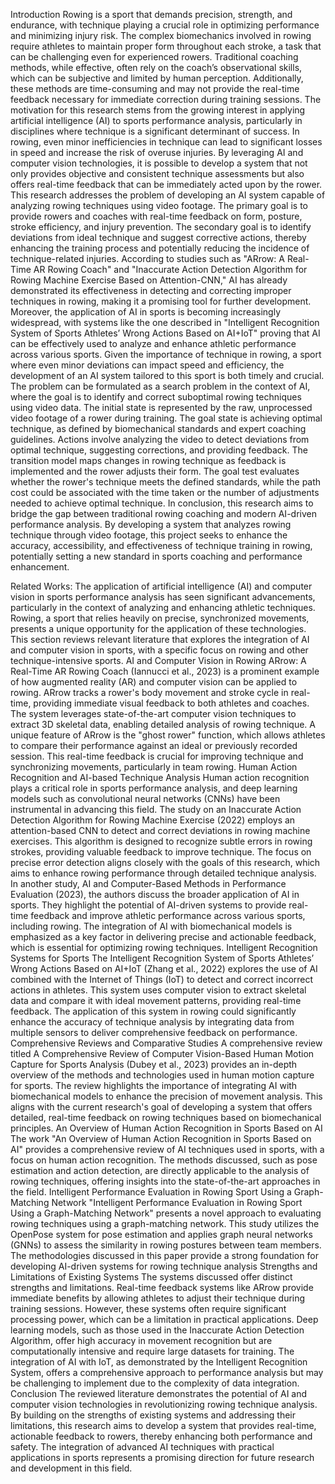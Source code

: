 Introduction
Rowing is a sport that demands precision, strength, and endurance, with technique playing a crucial role in optimizing performance and minimizing injury risk. The complex biomechanics involved in rowing require athletes to maintain proper form throughout each stroke, a task that can be challenging even for experienced rowers. Traditional coaching methods, while effective, often rely on the coach’s observational skills, which can be subjective and limited by human perception. Additionally, these methods are time-consuming and may not provide the real-time feedback necessary for immediate correction during training sessions.
The motivation for this research stems from the growing interest in applying artificial intelligence (AI) to sports performance analysis, particularly in disciplines where technique is a significant determinant of success. In rowing, even minor inefficiencies in technique can lead to significant losses in speed and increase the risk of overuse injuries. By leveraging AI and computer vision technologies, it is possible to develop a system that not only provides objective and consistent technique assessments but also offers real-time feedback that can be immediately acted upon by the rower.
This research addresses the problem of developing an AI system capable of analyzing rowing techniques using video footage. The primary goal is to provide rowers and coaches with real-time feedback on form, posture, stroke efficiency, and injury prevention. The secondary goal is to identify deviations from ideal technique and suggest corrective actions, thereby enhancing the training process and potentially reducing the incidence of technique-related injuries. According to studies such as "ARrow: A Real-Time AR Rowing Coach" and "Inaccurate Action Detection Algorithm for Rowing Machine Exercise Based on Attention-CNN," AI has already demonstrated its effectiveness in detecting and correcting improper techniques in rowing, making it a promising tool for further development.
Moreover, the application of AI in sports is becoming increasingly widespread, with systems like the one described in "Intelligent Recognition System of Sports Athletes’ Wrong Actions Based on AI+IoT" proving that AI can be effectively used to analyze and enhance athletic performance across various sports. Given the importance of technique in rowing, a sport where even minor deviations can impact speed and efficiency, the development of an AI system tailored to this sport is both timely and crucial.
The problem can be formulated as a search problem in the context of AI, where the goal is to identify and correct suboptimal rowing techniques using video data. The initial state is represented by the raw, unprocessed video footage of a rower during training. The goal state is achieving optimal technique, as defined by biomechanical standards and expert coaching guidelines. Actions involve analyzing the video to detect deviations from optimal technique, suggesting corrections, and providing feedback. The transition model maps changes in rowing technique as feedback is implemented and the rower adjusts their form. The goal test evaluates whether the rower's technique meets the defined standards, while the path cost could be associated with the time taken or the number of adjustments needed to achieve optimal technique.
In conclusion, this research aims to bridge the gap between traditional rowing coaching and modern AI-driven performance analysis. By developing a system that analyzes rowing technique through video footage, this project seeks to enhance the accuracy, accessibility, and effectiveness of technique training in rowing, potentially setting a new standard in sports coaching and performance enhancement.



Related Works:
	The application of artificial intelligence (AI) and computer vision in sports performance analysis has seen significant advancements, particularly in the context of analyzing and enhancing athletic techniques. Rowing, a sport that relies heavily on precise, synchronized movements, presents a unique opportunity for the application of these technologies. This section reviews relevant literature that explores the integration of AI and computer vision in sports, with a specific focus on rowing and other technique-intensive sports.
AI and Computer Vision in Rowing
ARrow: A Real-Time AR Rowing Coach (Iannucci et al., 2023) is a prominent example of how augmented reality (AR) and computer vision can be applied to rowing. ARrow tracks a rower's body movement and stroke cycle in real-time, providing immediate visual feedback to both athletes and coaches. The system leverages state-of-the-art computer vision techniques to extract 3D skeletal data, enabling detailed analysis of rowing technique. A unique feature of ARrow is the "ghost rower" function, which allows athletes to compare their performance against an ideal or previously recorded session. This real-time feedback is crucial for improving technique and synchronizing movements, particularly in team rowing.
Human Action Recognition and AI-based Technique Analysis
Human action recognition plays a critical role in sports performance analysis, and deep learning models such as convolutional neural networks (CNNs) have been instrumental in advancing this field. The study on an Inaccurate Action Detection Algorithm for Rowing Machine Exercise (2022) employs an attention-based CNN to detect and correct deviations in rowing machine exercises. This algorithm is designed to recognize subtle errors in rowing strokes, providing valuable feedback to improve technique. The focus on precise error detection aligns closely with the goals of this research, which aims to enhance rowing performance through detailed technique analysis​.
In another study, AI and Computer-Based Methods in Performance Evaluation (2023), the authors discuss the broader application of AI in sports. They highlight the potential of AI-driven systems to provide real-time feedback and improve athletic performance across various sports, including rowing. The integration of AI with biomechanical models is emphasized as a key factor in delivering precise and actionable feedback, which is essential for optimizing rowing techniques​.
Intelligent Recognition Systems for Sports
The Intelligent Recognition System of Sports Athletes’ Wrong Actions Based on AI+IoT (Zhang et al., 2022) explores the use of AI combined with the Internet of Things (IoT) to detect and correct incorrect actions in athletes. This system uses computer vision to extract skeletal data and compare it with ideal movement patterns, providing real-time feedback. The application of this system in rowing could significantly enhance the accuracy of technique analysis by integrating data from multiple sensors to deliver comprehensive feedback on performance​.
Comprehensive Reviews and Comparative Studies
A comprehensive review titled A Comprehensive Review of Computer Vision-Based Human Motion Capture for Sports Analysis (Dubey et al., 2023) provides an in-depth overview of the methods and technologies used in human motion capture for sports. The review highlights the importance of integrating AI with biomechanical models to enhance the precision of movement analysis. This aligns with the current research's goal of developing a system that offers detailed, real-time feedback on rowing techniques based on biomechanical principles​.
An Overview of Human Action Recognition in Sports Based on AI
The work "An Overview of Human Action Recognition in Sports Based on AI" provides a comprehensive review of AI techniques used in sports, with a focus on human action recognition. The methods discussed, such as pose estimation and action detection, are directly applicable to the analysis of rowing techniques, offering insights into the state-of-the-art approaches in the field.
Intelligent Performance Evaluation in Rowing Sport Using a Graph-Matching Network
"Intelligent Performance Evaluation in Rowing Sport Using a Graph-Matching Network" presents a novel approach to evaluating rowing techniques using a graph-matching network. This study utilizes the OpenPose system for pose estimation and applies graph neural networks (GNNs) to assess the similarity in rowing postures between team members. The methodologies discussed in this paper provide a strong foundation for developing AI-driven systems for rowing technique analysis
Strengths and Limitations of Existing Systems
The systems discussed offer distinct strengths and limitations. Real-time feedback systems like ARrow provide immediate benefits by allowing athletes to adjust their technique during training sessions. However, these systems often require significant processing power, which can be a limitation in practical applications. Deep learning models, such as those used in the Inaccurate Action Detection Algorithm, offer high accuracy in movement recognition but are computationally intensive and require large datasets for training. The integration of AI with IoT, as demonstrated by the Intelligent Recognition System, offers a comprehensive approach to performance analysis but may be challenging to implement due to the complexity of data integration.
Conclusion
The reviewed literature demonstrates the potential of AI and computer vision technologies in revolutionizing rowing technique analysis. By building on the strengths of existing systems and addressing their limitations, this research aims to develop a system that provides real-time, actionable feedback to rowers, thereby enhancing both performance and safety. The integration of advanced AI techniques with practical applications in sports represents a promising direction for future research and development in this field.
